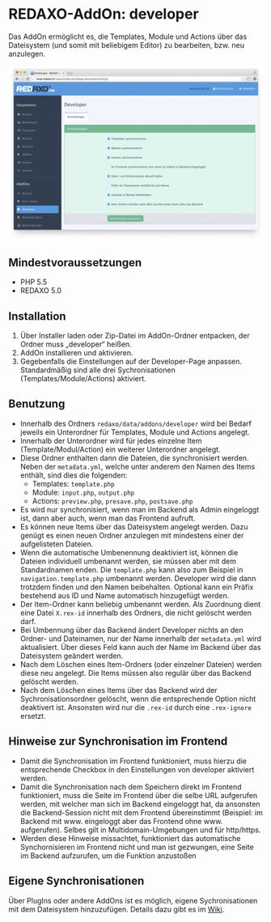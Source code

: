 REDAXO-AddOn: developer
=======================

Das AddOn ermöglicht es, die Templates, Module und Actions über das Dateisystem (und somit mit beliebigem Editor) zu bearbeiten, bzw. neu anzulegen.

![Screenshot](https://raw.githubusercontent.com/FriendsOfREDAXO/developer/assets/developer.png)

Mindestvoraussetzungen
----------------------

* PHP 5.5
* REDAXO 5.0

Installation
------------

1. Über Installer laden oder Zip-Datei im AddOn-Ordner entpacken, der Ordner muss „developer“ heißen.
2. AddOn installieren und aktivieren.
3. Gegebenfalls die Einstellungen auf der Developer-Page anpassen. Standardmäßig sind alle drei Sychronisationen (Templates/Module/Actions) aktiviert.

Benutzung
---------

* Innerhalb des Ordners `redaxo/data/addons/developer` wird bei Bedarf jeweils ein Unterordner für Templates, Module und Actions angelegt.
* Innerhalb der Unterordner wird für jedes einzelne Item (Template/Modul/Action) ein weiterer Unterordner angelegt.
* Diese Ordner enthalten dann die Dateien, die synchronisiert werden. Neben der `metadata.yml`, welche unter anderem den Namen des Items enthält, sind dies die folgenden:
    - Templates: `template.php`
    - Module: `input.php`, `output.php`
    - Actions: `preview.php`, `presave.php`, `postsave.php`
* Es wird nur synchronisiert, wenn man im Backend als Admin eingeloggt ist, dann aber auch, wenn man das Frontend aufruft.
* Es können neue Items über das Dateisystem angelegt werden. Dazu genügt es einen neuen Ordner anzulegen mit mindestens einer der aufgelisteten Dateien.
* Wenn die automatische Umbenennung deaktiviert ist, können die Dateien individuell umbenannt werden, sie müssen aber mit dem Standardnamen enden. Die `template.php` kann also zum Beispiel in `navigation.template.php` umbenannt werden. Developer wird die dann trotzdem finden und den Namen beibehalten. Optional kann ein Präfix bestehend aus ID und Name automatisch hinzugefügt werden.
* Der Item-Ordner kann beliebig umbenannt werden. Als Zuordnung dient eine Datei `X.rex-id` innerhalb des Ordners, die nicht gelöscht werden darf.
* Bei Umbennung über das Backend ändert Developer nichts an den Ordner- und Dateinamen, nur der Name innerhalb der `metadata.yml` wird aktualisiert. Über dieses Feld kann auch der Name im Backend über das Dateisystem geändert werden.
* Nach dem Löschen eines Item-Ordners (oder einzelner Dateien) werden diese neu angelegt. Die Items müssen also regulär über das Backend gelöscht werden.
* Nach dem Löschen eines Items über das Backend wird der Sychronisationsordner gelöscht, wenn die entsprechende Option nicht deaktivert ist. Ansonsten wird nur die `.rex-id` durch eine `.rex-ignore` ersetzt.


Hinweise zur Synchronisation im Frontend
------------
* Damit die Synchronisation im Frontend funktioniert, muss hierzu die entsprechende Checkbox in den Einstellungen von developer aktiviert werden.
* Damit die Synchronisation nach dem Speichern direkt im Frontend funktioniert, muss die Seite im Frontend über die selbe URL aufgerufen werden, mit welcher man sich im Backend eingeloggt hat, da ansonsten die Backend-Session nicht mit dem Frontend übereinstimmt (Beispiel: im Backend mit www. eingeloggt aber das Frontend ohne www. aufgerufen). Selbes gilt in Multidomain-Umgebungen und für http/https. 
* Werden diese Hinweise missachtet, funktioniert das automatische Synchornisieren im Frontend nicht und man ist gezwungen, eine Seite im Backend aufzurufen, um die Funktion anzustoßen

Eigene Synchronisationen
------------------------

Über PlugIns oder andere AddOns ist es möglich, eigene Sychronisationen mit dem Dateisystem hinzuzufügen. Details dazu gibt es im [Wiki](https://github.com/friendsofredaxo/developer/wiki/Eigene-Synchronisationen).
